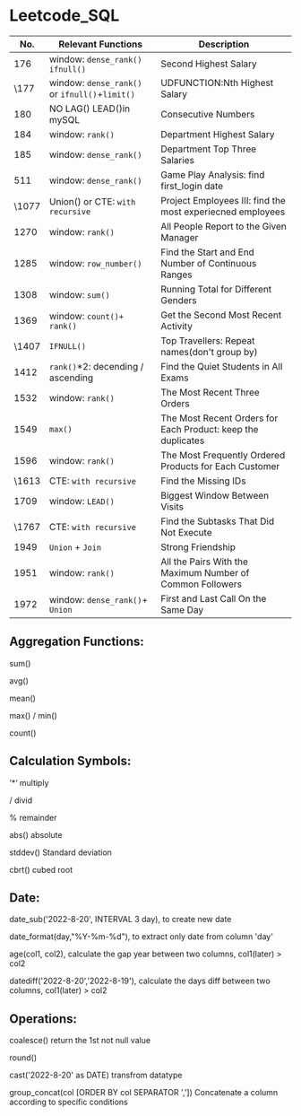 # Leetcode_SQL

| No.           | Relevant Functions |Description|
| ------------- | -----------------| -------------|
| 176 | window: `dense_rank()`  `ifnull()`|Second Highest Salary|
| \177 | window: `dense_rank()` or `ifnull()`+`limit()` |UDFUNCTION:Nth Highest Salary|
| 180 | NO LAG() LEAD()in mySQL |Consecutive Numbers|
| 184 | window: `rank()` |Department Highest Salary|
| 185 | window: `dense_rank()` |Department Top Three Salaries|
| 511 | window: `dense_rank()`  |Game Play Analysis: find first_login date|
| \1077 | Union() or CTE: `with recursive` |Project Employees III: find the most experiecned employees|
| 1270 | window: `rank()`  |All People Report to the Given Manager|
| 1285 | window: `row_number()`  |Find the Start and End Number of Continuous Ranges|
| 1308 | window: `sum()`  |Running Total for Different Genders|
| 1369 | window: `count()+ rank()`  |Get the Second Most Recent Activity|
| \1407 | `IFNULL()`  |Top Travellers: Repeat names(don't group by)|
| 1412 | `rank()`*2: decending / ascending  |Find the Quiet Students in All Exams|
| 1532 | window: `rank()`  |The Most Recent Three Orders|
| 1549 |  `max()`  |The Most Recent Orders for Each Product: keep the duplicates|
| 1596 | window: `rank()`  |The Most Frequently Ordered Products for Each Customer|
|\1613 | CTE: `with recursive`  |Find the Missing IDs|
| 1709 | window: `LEAD()`  |Biggest Window Between Visits|
| \1767 | CTE: `with recursive`   |Find the Subtasks That Did Not Execute|
| 1949 | `Union` + `Join` |Strong Friendship|
| 1951 | window: `rank()`  |All the Pairs With the Maximum Number of Common Followers|
| 1972 | window: `dense_rank()`+ `Union` |First and Last Call On the Same Day|




## Aggregation Functions:
sum()

avg()

mean()

max() / min()

count()


## Calculation Symbols:
’*‘ multiply

/ divid

% remainder

abs() absolute

stddev() Standard deviation

cbrt() cubed root


## Date:
date_sub('2022-8-20', INTERVAL 3 day), to create new date

date_format(day,"%Y-%m-%d"), to extract only date from column 'day'

age(col1, col2), calculate the gap year between two columns, col1(later) > col2

datediff('2022-8-20','2022-8-19'), calculate the days diff between two columns, col1(later) > col2



## Operations:
coalesce() return the 1st not null value

round()

cast('2022-8-20' as DATE)  transfrom datatype

group_concat(col [ORDER BY col SEPARATOR ',']) Concatenate a column according to specific conditions
